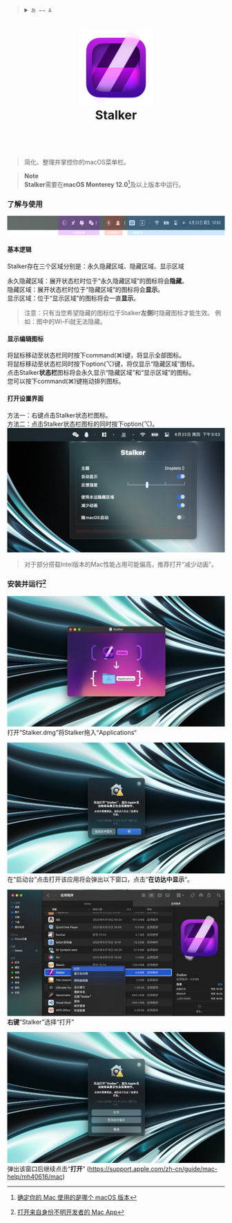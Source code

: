 <blockquote>
  <details>
    <summary>
      <code>あ ←→ A</code>
    </summary>
    <br />
    &emsp;&ensp;<a href="https://github.com/KrLite/Stalker">English</a>
    <br />
    &emsp;&ensp;简体中文
  </details>
</blockquote>

# <p align="center"><img width="172" src="/Stalker/Assets.xcassets/AppIcon.appiconset/icon_512x512@2x@2x.png?raw=true" /><br />Stalker</p><br />

> 简化、整理并掌控你的macOS菜单栏。

> **Note**  
> **Stalker**需要在**macOS Monterey 12.0**[^check_your_macos_version]及以上版本中运行。

[^check_your_macos_version]: [确定你的 Mac 使用的是哪个 macOS 版本](https://support.apple.com/zh-cn/HT201260)

### 了解与使用

<p align="center"><img alt="总览" height="45" src="/Docs/Contents/简体中文/Overview.png?raw=true" /></p>

#### 基本逻辑

Stalker存在三个区域分别是：永久隐藏区域、隐藏区域、显示区域

永久隐藏区域：展开状态栏时位于“永久隐藏区域”的图标将会**隐藏**。  
隐藏区域：展开状态栏时位于“隐藏区域”的图标将会**显示**。  
显示区域：位于“显示区域”的图标将会一直**显示**。

>注意：只有当您希望隐藏的图标位于Stalker**左侧**时隐藏图标才能生效。
>例如：图中的Wi-Fi就无法隐藏。

#### 显示编辑图标

将鼠标移动至状态栏同时按下command(⌘)键，将显示全部图标。  
将鼠标移动至状态栏同时按下option(⌥)键，将仅显示“隐藏区域”图标。  
点击Stalker**状态栏**图标将会永久显示“隐藏区域”和“显示区域”的图标。  
您可以按下command(⌘)键拖动排列图标。  

#### 打开设置界面

方法一：右键点击Stalker状态栏图标。  
方法二：点击Stalker状态栏图标的同时按下option(⌥)。  
![Stalker设置](https://github.com/Xinshao-air/Xinshao-Doc/blob/main/测试.png?raw=true)
>对于部分搭载Intel版本的Mac性能占用可能偏高，推荐打开“减少动画”。

### 安装并运行[^install_and_run]

[^install_and_run]: [打开来自身份不明开发者的 Mac App](https://support.apple.com/zh-cn/guide/mac-help/mh40616/mac)

![截屏](https://github.com/Xinshao-air/Xinshao-Doc/blob/main/截屏2023-06-22%2016.55.33.png?raw=true)
打开“Stalker.dmg”将Stalker拖入“Applications“

![截屏](https://github.com/Xinshao-air/Xinshao-Doc/blob/main/截屏2023-06-22%2016.56.00.png?raw=true)
在“启动台”点击打开该应用将会弹出以下窗口，点击“**在访达中显示**“。

![截图](https://github.com/Xinshao-air/Xinshao-Doc/blob/main/截屏2023-06-22%2016.56.47.png?raw=true)
**右键**“Stalker”选择“打开”  

![截屏](https://github.com/Xinshao-air/Xinshao-Doc/blob/main/截屏2023-06-22%2016.57.10.png?raw=true)
弹出该窗口后继续点击“**打开**”
(https://support.apple.com/zh-cn/guide/mac-help/mh40616/mac)
